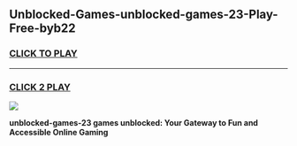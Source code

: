 
## Unblocked-Games-unblocked-games-23-Play-Free-byb22
<h3>
<a href="https://premium76.site?title=unblocked-games-23&ref=15A">CLICK TO PLAY</a></h3>
<hr>

<h3>
<a href="https://premium76.site?title=unblocked-games-23&ref=15A">CLICK 2 PLAY</a>
  
</h3>

<a href="https://premium76.site?title=unblocked-games-23&ref=15A"><img src="https://clearcache.store/games.png"></a>


**unblocked-games-23 games unblocked: Your Gateway to Fun and Accessible Online Gaming**
